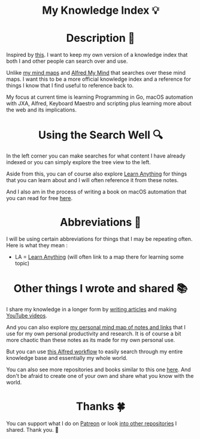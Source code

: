 <h1 align="center">My Knowledge Index 💡</h1>

<h1 align="center"> Description 📕</h1>

Inspired by [this][1]. I want to keep my own version of a knowledge index that both I and other people can search over and use.

Unlike [my mind maps][2] and [Alfred My Mind][3] that searches over these mind maps. I want this to be a more official knowledge index and a reference for things I know that I find useful to reference back to.

My focus at current time is learning Programming in Go, macOS automation with JXA, Alfred, Keyboard Maestro and scripting plus learning more about the web and its implications. 

<h1 align="center"> Using the Search Well 🔍</h1>

In the left corner you can make searches for what content I have already indexed or you can simply explore the tree view to the left.

Aside from this, you can of course also explore [Learn Anything][4] for things that you can learn about and I will often reference it from these notes.

And I also am in the process of writing a book on macOS automation that you can read for free [here][5].


<h1 align="center"> Abbreviations 🔖</h1>

I will be using certain abbreviations for things that I may be repeating often. Here is what they mean : 

- LA = [Learn Anything][6] (will often link to a map there for learning some topic)

<h1 align="center"> Other things I wrote and shared 📚</h1>  

I share my knowledge in a longer form by [writing articles][7] and making [YouTube videos][8].

And you can also explore [my personal mind map of notes and links][9] that I use for my own personal productivity and research. It is of course a bit more chaotic than these notes as its made for my own personal use.

But you can use [this Alfred workflow][10] to easily search through my entire knowledge base and essentially my whole world.

You can also see more repositories and books similar to this one [here][11]. And don't be afraid to create one of your own and share what you know with the world. 

<h1 align="center"> Thanks 🍀</h1>

You can support what I do on [Patreon][12] or look [into other repositories][13] I shared. Thank you. 💛 

[1]:	https://yoshuawuyts.gitbooks.io/knowledge/content/
[2]:	https://my.mindnode.com/myLVaRLKytoTYBLshxGzzb75MN9cyGHbQBgaVVPp#179.9,-50.7,1
[3]:	https://github.com/nikitavoloboev/alfred-my-mind
[4]:	https://learn-anything.xyz
[5]:	https://nikitavoloboev.gitbooks.io/macos-automation-guide/content/
[6]:	https://learn-anything.xyz
[7]:	https://medium.com/@NikitaVoloboev
[8]:	https://github.com/nikitavoloboev/my-youtube
[9]:	https://my.mindnode.com/myLVaRLKytoTYBLshxGzzb75MN9cyGHbQBgaVVPp#666.6,-32.8,-3
[10]:	https://github.com/nikitavoloboev/alfred-my-mind
[11]:	https://github.com/RichardLitt/meta-knowledge
[12]:	https://www.patreon.com/nikitavoloboev
[13]:	https://my.mindnode.com/ZKGETDkUaQUsL3q8q9z788CxG84oEHgDiT79GuzX#-143.5,-902.6,0